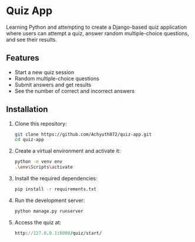 # Quiz App

Learning Python and attempting to create a Django-based quiz application where users can attempt a quiz, answer random multiple-choice questions, and see their results.

## Features

- Start a new quiz session
- Random multiple-choice questions
- Submit answers and get results
- See the number of correct and incorrect answers

## Installation

1. Clone this repository:

   ```bash
   git clone https://github.com/Achyuth072/quiz-app.git
   cd quiz-app
   ```

2. Create a virtual environment and activate it:

    ```bash
    python -m venv env
    .\env\Scripts\activate
    ```
    
3. Install the required dependencies:

    ```bash
    pip install -r requirements.txt
    ```

4. Run the development server:

    ```bash
    python manage.py runserver
    ```
    
5. Access the quiz at:
    ```ruby
    http://127.0.0.1:8000/quiz/start/
    ```

